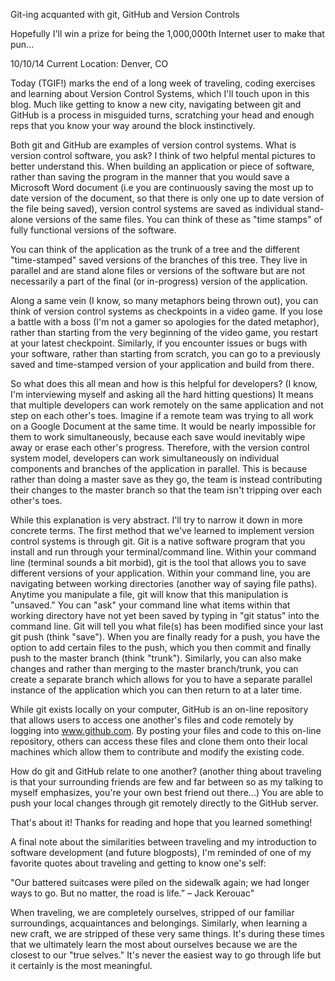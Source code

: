 Git-ing acquanted with git, GitHub and Version Controls

Hopefully I'll win a prize for being the 1,000,000th Internet user to make that pun...

10/10/14
Current Location: Denver, CO

Today (TGIF!) marks the end of a long week of traveling, coding exercises and learning about Version Control Systems, which I'll touch upon in this blog. Much like getting to know a new city, navigating between git and GitHub is a process in misguided turns, scratching your head and enough reps that you know your way around the block instinctively.

Both git and GitHub are examples of version control systems. What is version control software, you ask? I think of two helpful mental pictures to better understand this. When building an application or piece of software, rather than saving the program in the manner that you would save a Microsoft Word document (i.e you are continuously saving the most up to date version of the document, so that there is only one up to date version of the file being saved), version control systems are saved as individual stand-alone versions of the same files. You can think of these as "time stamps" of fully functional versions of the software.

You can think of the application as the trunk of a tree and the different "time-stamped" saved versions of the branches of this tree. They live in parallel and are stand alone files or versions of the software but are not necessarily a part of the final (or in-progress) version of the application.

Along a same vein (I know, so many metaphors being thrown out), you can think of version control systems as checkpoints in a video game. If you lose a battle with a boss (I'm not a gamer so apologies for the dated metaphor), rather than starting from the very beginning of the video game, you restart at your latest checkpoint. Similarly, if you encounter issues or bugs with your software, rather than starting from scratch, you can go to a previously saved and time-stamped version of your application and build from there.

So what does this all mean and how is this helpful for developers? (I know, I'm interviewing myself and asking all the hard hitting questions) It means that multiple developers can work remotely on the same application and not step on each other's toes. Imagine if a remote team was trying to all work on a Google Document at the same time. It would be nearly impossible for them to work simultaneously, because each save would inevitably wipe away or erase each other's progress. Therefore, with the version control system model, developers can work simultaneously on individual components and branches of the application in parallel. This is because rather than doing a master save as they go, the team is instead contributing their changes to the master branch so that the team isn't tripping over each other's toes.

While this explanation is very abstract. I'll try to narrow it down in more concrete terms. The first method that we've learned to implement version control systems is through git. Git is a native software program that you install and run through your terminal/command line. Within your command line (terminal sounds a bit morbid), git is the tool that allows you to save different versions of your application. Within your command line, you are navigating between working directories (another way of saying file paths). Anytime you manipulate a file, git will know that this manipulation is "unsaved." You can "ask" your command line what items within that working directory have not yet been saved by typing in "git status" into the command line. Git will tell you what file(s) has been modified since your last git push (think "save"). When you are finally ready for a push, you have the option to add certain files to the push, which you then commit and finally push to the master branch (think "trunk"). Similarly, you can also make changes and rather than merging to the master branch/trunk, you can create a separate branch which allows for you to have a separate parallel instance of the application which you can then return to at a later time.

While git exists locally on your computer, GitHub is an on-line repository that allows users to access one another's files and code remotely by logging into www.github.com. By posting your files and code to this on-line repository, others can access these files and clone them onto their local machines which allow them to contribute and modify the existing code.

How do git and GitHub relate to one another? (another thing about traveling is that your surrounding friends are few and far between so as my talking to myself emphasizes, you're your own best friend out there...) You are able to push your local changes through git remotely directly to the GitHub server.

That's about it! Thanks for reading and hope that you learned something!

A final note about the similarities between traveling and my introduction to software development (and future blogposts), I'm reminded of one of my favorite quotes about traveling and getting to know one's self:

"Our battered suitcases were piled on the sidewalk again; we had longer ways to go. But no matter, the road is life.” – Jack Kerouac"

When traveling, we are completely ourselves, stripped of our familiar surroundings, acquaintances and belongings. Similarly, when learning a new craft, we are stripped of these very same things. It's during these times that we ultimately learn the most about ourselves because we are the closest to our "true selves." It's never the easiest way to go through life but it certainly is the most meaningful.